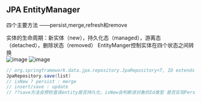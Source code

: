 ## JPA EntityManager
四个主要方法 ——persist,merge,refresh和remove

实体的生命周期：新实体（new），持久化态（managed），游离态（detached），删除状态（removed）
EntityManger控制实体在四个状态之间转换 <br>
![image](https://user-images.githubusercontent.com/54012569/148463832-4930db8e-27fc-418d-b090-753f46e31d86.png)
![image](https://user-images.githubusercontent.com/54012569/148463889-76030692-329e-4549-b9e7-84d2bd5eb6c0.png)

```java
// org.springframework.data.jpa.repository.JpaRepository<T, ID extends java.io.Serializable> public abstract <S extends T> java.util.List<S> save(Iterable<S> entities)
JpaRepository.save(list) 
// isNew ? persist : merge
// insert/save : update
// ??save方法会预检查该entity是否持久化，isNew会判断该对象的Id类型 是否实现Persistable或EntityInformation进行重写isNew方法，如果Id是Number类型，直接判断value==0 true 执行entityManager.persist 否则执行entityManager.merge()
```

